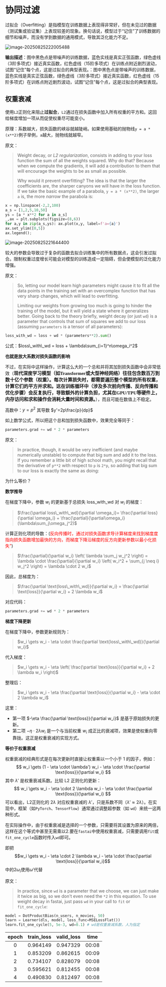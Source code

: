 # 协同过滤

过拟合（Overfitting）是指模型在训练数据上表现得非常好，但在未见过的数据（测试集或验证集）上表现较差的现象。换句话说，模型过于“记住”了训练数据的细节和噪声，而没有学到数据的通用模式，导致其泛化能力不足。

![image-20250825222005488](./assets/image-20250825222005488.png)

**输出描述**：图中黑色点是带噪声的训练数据，蓝色实线是真实正弦函数，绿色虚线（3阶多项式）接近真实函数，红色虚线（15阶多项式）在训练点附近剧烈波动，试图“记住”每个点，这是过拟合的典型表现。：图中黑色点是带噪声的训练数据，蓝色实线是真实正弦函数，绿色虚线（3阶多项式）接近真实函数，红色虚线（15阶多项式）在训练点附近剧烈波动，试图“记住”每个点，这是过拟合的典型表现。

## 权重衰减

使用`L2`正则化来阻止**过拟合**，`L2`通过在损失函数中加入所有权重的平方和。这回给梯度增加一项从而促使权重尽可能变小。

原理：系数越大，损失函数的峡谷就越陡峭。如果使用基础的抛物线`y = a * (x**2)`例子举例，`a`越大，抛物线就越窄。

原文：

>Weight decay, or *L2 regularization*, consists in adding to your loss function the sum of all the weights squared. Why do that? Because when we compute the gradients, it will add a contribution to them that will encourage the weights to be as small as possible.
>
>Why would it prevent overfitting? The idea is that the larger the coefficients are, the sharper canyons we will have in the loss function. If we take the basic example of a parabola, `y = a * (x**2)`, the larger `a` is, the more *narrow* the parabola is:

```python
x = np.linspace(-2,2,100)
a_s = [1,2,5,10,50] 
ys = [a * x**2 for a in a_s]
_,ax = plt.subplots(figsize=(8,6))
for a,y in zip(a_s,ys): ax.plot(x,y, label=f'a={a}')
ax.set_ylim([0,5])
ax.legend();
```

![image-20250825221644400](./assets/image-20250825221644400.png)

较大的参数会导致过于复杂的函数去拟合训练集中的所有数据点，这会引发过拟合。限制权重过度增长可能会对模型的训练造成一定阻碍，但会使模型的泛化能力增强。

原文：

>So, letting our model learn high parameters might cause it to fit all the data points in the training set with an overcomplex function that has very sharp changes, which will lead to overfitting.
>
>Limiting our weights from growing too much is going to hinder the training of the model, but it will yield a state where it generalizes better. Going back to the theory briefly, weight decay (or just `wd`) is a parameter that controls that sum of squares we add to our loss (assuming `parameters` is a tensor of all parameters):

```python
loss_with_wd = loss + wd * (parameters**2).sum()
```

公式：$loss\_with\_wd = loss + \lambda\sum_{i=1}^n\omega_i^2$

**也就是放大系数对损失函数的影响**

不过，在实际中这样操作，计算这么大的一个总和并将其加到损失函数中会非常低效（<span style="font-size:15px; font-family: '楷体', '楷体_GB2312', serif;"><strong>现代深度学习模型（如Transformer或大型神经网络）往往包含数百万到数十亿个参数（权重）。每次计算损失时，都需要遍历整个模型的所有权重，计算它们的平方并求和。这在训练循环中（涉及多次前向传播、反向传播和优化步骤）会反复执行，导致额外的计算负担，尤其在GPU/TPU等硬件上，内存访问和求和操作会消耗大量时间和资源。</strong></span>），而且可能在数值上不稳定。

高数中：$y=p^2$ 其导数 $y'=2p\frac{p}{dp}$

如上数学公式，所以把这个总和加到损失函数中，效果完全等同于：

```python
parameters.grad += wd * 2 * parameters
```

原文：

>In practice, though, it would be very inefficient (and maybe numerically unstable) to compute that big sum and add it to the loss. If you remember a little bit of high school math, you might recall that the derivative of `p**2` with respect to `p` is `2*p`, so adding that big sum to our loss is exactly the same as doing:

为什么等价？

**数学推导**

在梯度下降中，参数 $w_i$ 的更新基于总损失 $\text{loss\_with\_wd}$ 对 $w_i$ 的梯度：

>$\frac{\partial loss\_with\_wd}{\partial \omega_i}= \frac{\partial loss}{\partial \omega_i} + \frac{\partial}{\partial\omega_i}(\lambda\sum_j\omega_j^2)$

计算正则化项的导数：(<span style="color: red">反向传播时，通过对损失函数求导计算梯度来找到梯度度指向损失函数增加最快的方向，而梯度下降沿梯度的反方向更新参数以最小化损失”</span>)

>$\frac{\partial}{\partial w_i} \left( \lambda \sum_j w_j^2 \right) = \lambda \cdot \frac{\partial}{\partial w_i} \left( w_i^2 + \sum_{j \neq i} w_j^2 \right) = \lambda \cdot 2 w_i$

因此，总梯度为：

>$\frac{\partial \text{loss\_with\_wd}}{\partial w_i} = \frac{\partial \text{loss}}{\partial w_i} + 2 \lambda w_i$

对应代码：

```python
parameters.grad += wd * 2 * parameters
```

**梯度下降更新**

在梯度下降中，参数更新规则为：

>$w_i \gets w_i - \eta \cdot \frac{\partial \text{loss\_with\_wd}}{\partial w_i}$

代入梯度：

>$w_i \gets w_i - \eta \left( \frac{\partial \text{loss}}{\partial w_i} + 2 \lambda w_i \right)$

整理后：

>$w_i \gets w_i - \eta \frac{\partial \text{loss}}{\partial w_i} - \eta \cdot 2 \lambda w_i$

这里：

- 第一项 $-\eta \frac{\partial \text{loss}}{\partial w_i}$ 是基于原始损失的更新。
- 第二项 $-\eta \cdot 2 \lambda w_i$ 是一个与当前权重 $w_i$ 成正比的衰减项，效果是使权重向零靠拢。这正是权重衰减的实现方式。

**等价于权重衰减**

权重衰减的经典形式是在每次更新时直接让权重乘以一个小于 1 的因子，例如：
$$
w_i \gets (1 - \eta \cdot \lambda') w_i - \eta \cdot \frac{\partial \text{loss}}{\partial w_i}
$$
其中 $\lambda'$ 是权重衰减系数。比较 L2 正则化的更新：
$$
w_i \gets w_i - \eta \cdot 2 \lambda w_i - \eta \cdot \frac{\partial \text{loss}}{\partial w_i}
$$
可以看出，L2正则化的 $2 \lambda$ 对应权重衰减的 $\lambda'$，只是系数不同（$\lambda' \approx 2 \lambda$）。在实现中，框架（如`PyTorch`、`TensorFlow`）通常通过调整超参数（如 `wd`）来统一这两种形式。



在实际操作中，由于权重衰减是选择的一个参数，只需要将其设置为原来的两倍，这样在这个等式中甚至无需乘以2.要在`fastai`中使用权重衰减，只需要调用`fit`或`fit_one_cycle`函数时传入`wd`即可。

即把$$w_i \gets w_i - \eta \cdot 2 \lambda w_i - \eta \cdot \frac{\partial \text{loss}}{\partial w_i}$$中的$2\omega_i$使用$\omega'$代替

原文：

>In practice, since `wd` is a parameter that we choose, we can just make it twice as big, so we don't even need the `*2` in this equation. To use weight decay in fastai, just pass `wd` in your call to `fit` or `fit_one_cycle`:

```python
model = DotProductBias(n_users, n_movies, 50)
learn = Learner(dls, model, loss_func=MSELossFlat())
learn.fit_one_cycle(5, 5e-3, wd=0.1) # wd是权重衰减系数，人为指定
```

| epoch | train_loss | valid_loss | time  |
| :---: | :--------: | :--------: | :---: |
|   0   |  0.964149  |  0.947329  | 00:08 |
|   1   |  0.853209  |  0.862615  | 00:09 |
|   2   |  0.734107  |  0.828079  | 00:08 |
|   3   |  0.595621  |  0.812455  | 00:08 |
|   4   |  0.490830  |  0.812497  | 00:08 |